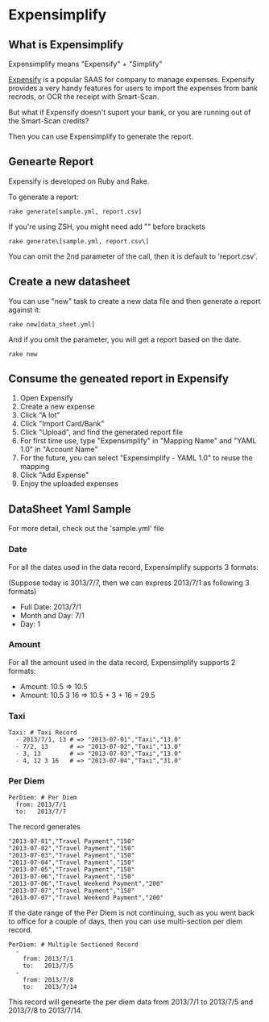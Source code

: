 Expensimplify
==============

What is Expensimplify
---------------------
Expensimplify means "Expensify" + "Simplify"

[Expensify](www.expensify.com) is a popular SAAS for company to manage expenses.
Expensify provides a very handy features for users to import the expenses from bank recrods, or OCR the receipt with Smart-Scan. 

But what if Expensify doesn't suport your bank, or you are running out of the Smart-Scan credits?

Then you can use Expensimplify to generate the report.

Genearte Report
----------------
Expensify is developed on Ruby and Rake.

To generate a report:

	rake generate[sample.yml, report.csv]

If you're using ZSH, you might need add "\" before brackets
	
	rake generate\[sample.yml, report.csv\]


You can omit the 2nd parameter of the call, then it is default to 'report.csv'.

Create a new datasheet
-----------------------
You can use "new" task to create a new data file and then generate a report against it:

	rake new[data_sheet.yml]

And if you omit the parameter, you will get a report based on the date.

	rake new

Consume the geneated report in Expensify
----------------------------------------

1. Open Expensify
2. Create a new expense
3. Click "A lot"
4. Click "Import Card/Bank"
5. Click "Upload", and find the generated report file
6. For first time use, type "Expensimplify" in "Mapping Name" and "YAML 1.0" in "Account Name" 
7. For the future, you can select "Expensimplify - YAML 1.0" to reuse the mapping
8. Click "Add Expense"
9. Enjoy the uploaded expenses

DataSheet Yaml Sample
---------------------
For more detail, check out the 'sample.yml' file 

### Date
For all the dates used in the data record, Expensimplify supports 3 formats:

(Suppose today is 3013/7/7, then we can express 2013/7/1 as following 3 formats)

* Full Date: 2013/7/1 
* Month and Day: 7/1
* Day: 1

### Amount
For all the amount used in the data record, Expensimplify supports 2 formats:

* Amount: 10.5 => 10.5
* Amount: 10.5 3 16 => 10.5 + 3 + 16 = 29.5

### Taxi
	Taxi: # Taxi Record
	  - 2013/7/1, 13 # => "2013-07-01","Taxi","13.0"
	  - 7/2, 13 	 # => "2013-07-02","Taxi","13.0"
	  - 3, 13 		 # => "2013-07-03","Taxi","13.0"
	  - 4, 12 3 16   # => "2013-07-04","Taxi","31.0"

### Per Diem
	PerDiem: # Per Diem
	  from: 2013/7/1 
	  to:   2013/7/7
 
The record generates

	"2013-07-01","Travel Payment","150"
	"2013-07-02","Travel Payment","150"
	"2013-07-03","Travel Payment","150"
	"2013-07-04","Travel Payment","150"
	"2013-07-05","Travel Payment","150"
	"2013-07-06","Travel Payment","150"
	"2013-07-06","Travel Weekend Payment","200"
	"2013-07-07","Travel Payment","150"
	"2013-07-07","Travel Weekend Payment","200" 
	
If the date range of the Per Diem is not continuing, such as you went back to office for a couple of days, then you can use multi-section per diem record.

	PerDiem: # Multiple Sectioned Record
	  -
	    from: 2013/7/1
	    to:   2013/7/5
	  -
	    from: 2013/7/8
	    to:   2013/7/14

This record will genearte the per diem data from 2013/7/1 to 2013/7/5 and 2013/7/8 to 2013/7/14.	  